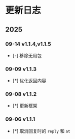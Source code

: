 # 更新日志

## 2025

### 09-14 v1.1.4,v1.1.5

- [-] 移除无用包

### 09-09 v1.1.3

- [*] 优化返回内容

### 09-08 v1.1.2

- [*] 更新框架

### 09-06 v1.1.1

- [*] 取消回复时的 `reply` 和 `at`
